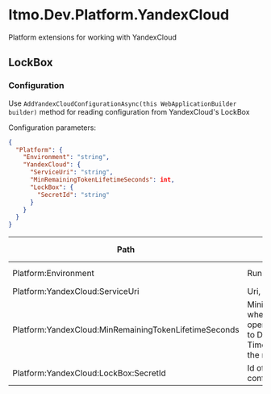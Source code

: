 # Itmo.Dev.Platform.YandexCloud

Platform extensions for working with YandexCloud

## LockBox

### Configuration

Use `AddYandexCloudConfigurationAsync(this WebApplicationBuilder builder)` method for reading configuration
from YandexCloud's LockBox

Configuration parameters:

```json
{
  "Platform": {
    "Environment": "string",
    "YandexCloud": {
      "ServiceUri": "string",
      "MinRemainingTokenLifetimeSeconds": int,
      "LockBox": {
        "SecretId": "string"
      }
    }
  }
}
```

| Path                                                  | Description                                                                                                                                                                                        | Respected values   |
|-------------------------------------------------------|----------------------------------------------------------------------------------------------------------------------------------------------------------------------------------------------------|--------------------|
| Platform:Environment                                  | Running environment identifier                                                                                                                                                                     | Local, YandexCloud |
| Platform:YandexCloud:ServiceUri                       | Uri, used for token fetching                                                                                                                                                                       |                    |
| Platform:YandexCloud:MinRemainingTokenLifetimeSeconds | Minimal remaining lifetime of token when it is retrieved for any operation, if token will expire prior to DateTimeOffset.UtcNow + TimeSpan.FromSeconds(threshold), the new token will be generated |                    |
| Platform:YandexCloud:LockBox:SecretId                 | Id of LockBox secrets where configuration is stored                                                                                                                                                |                    |
